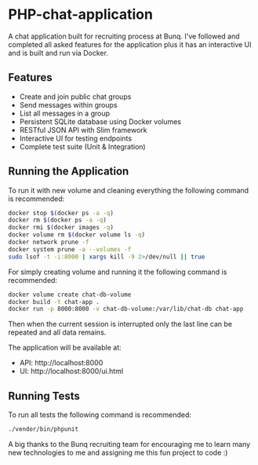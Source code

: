 # PHP-chat-application
A chat application built for recruiting process at Bunq.
I've followed and completed all asked features for the application plus it has an interactive UI and
is built and run via Docker.

## Features
- Create and join public chat groups
- Send messages within groups
- List all messages in a group
- Persistent SQLite database using Docker volumes
- RESTful JSON API with Slim framework
- Interactive UI for testing endpoints
- Complete test suite (Unit & Integration)

## Running the Application

To run it with new volume and cleaning everything the following command is recommended:

```sh
docker stop $(docker ps -a -q)
docker rm $(docker ps -a -q)
docker rmi $(docker images -q)
docker volume rm $(docker volume ls -q)
docker network prune -f
docker system prune -a --volumes -f
sudo lsof -t -i:8000 | xargs kill -9 2>/dev/null || true
```
For simply creating volume and running it the following command is recommended: 

```sh
docker volume create chat-db-volume
docker build -t chat-app .
docker run -p 8000:8000 -v chat-db-volume:/var/lib/chat-db chat-app
```

Then when the current session is interrupted only the last line 
can be repeated and all data remains. 

The application will be available at:
- API: http://localhost:8000
- UI: http://localhost:8000/ui.html

## Running Tests

To run all tests the following command is recommended: 

```sh
./vendor/bin/phpunit 
```

A big thanks to the Bunq recruiting team for encouraging me to learn many new technologies to me
and assigning me this fun project to code :)
